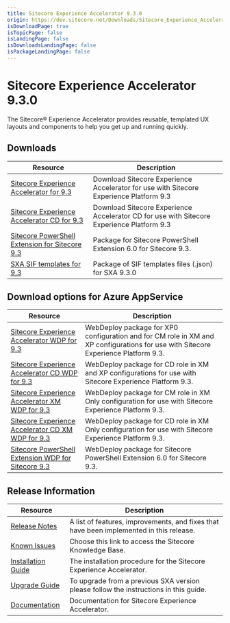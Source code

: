 ```yaml
---
title: Sitecore Experience Accelerator 9.3.0
origin: https://dev.sitecore.net/Downloads/Sitecore_Experience_Accelerator/9x/Sitecore_Experience_Accelerator_930.aspx
isDownloadPage: true
isTopicPage: false
isLandingPage: false
isDownloadsLandingPage: false
isPackageLandingPage: false
---
```


# Sitecore Experience Accelerator 9.3.0

The Sitecore® Experience Accelerator provides reusable, templated UX layouts and components to help you get up and running quickly.

## Downloads

 | Resource | Description |
 | --- | --- |
 | [Sitecore Experience Accelerator for 9.3](https://scdp.blob.core.windows.net/downloads/Sitecore%20Experience%20Accelerator/9x/Sitecore%20Experience%20Accelerator%20930/Secure/ZIP/Sitecore%20Experience%20Accelerator%209.3.0.2589.zip) | Download Sitecore Experience Accelerator for use with Sitecore Experience Platform 9.3 |
 | [Sitecore Experience Accelerator CD for 9.3](https://scdp.blob.core.windows.net/downloads/Sitecore%20Experience%20Accelerator/9x/Sitecore%20Experience%20Accelerator%20930/Secure/ZIP/Sitecore%20Experience%20Accelerator%209.3.0.2589%20CD.zip) | Download Sitecore Experience Accelerator CD for use with Sitecore Experience Platform 9.3 |
 | [Sitecore PowerShell Extension for Sitecore 9.3](https://scdp.blob.core.windows.net/downloads/Sitecore%20Experience%20Accelerator/9x/Sitecore%20Experience%20Accelerator%20930/Secure/ZIP/Sitecore.PowerShell.Extensions-6.0.zip) | Package for Sitecore PowerShell Extension 6.0 for Sitecore 9.3. |
 | [SXA SIF templates for 9.3](https://scdp.blob.core.windows.net/downloads/Sitecore%20Experience%20Accelerator/9x/Sitecore%20Experience%20Accelerator%20930/Secure/ZIP/SXA_SIF_Templates_9.3.0.zip) | Package of SIF templates files (.json) for SXA 9.3.0 |

## Download options for Azure AppService

 | Resource | Description |
 | --- | --- |
 | [Sitecore Experience Accelerator WDP for 9.3](https://scdp.blob.core.windows.net/downloads/Sitecore%20Experience%20Accelerator/9x/Sitecore%20Experience%20Accelerator%20930/Secure/WDP/Sitecore%20Experience%20Accelerator%209.3.0.2589.scwdp.zip) | WebDeploy package for XP0 configuration and for CM role in XM and XP configurations for use with Sitecore Experience Platform 9.3. |
 | [Sitecore Experience Accelerator CD WDP for 9.3](https://scdp.blob.core.windows.net/downloads/Sitecore%20Experience%20Accelerator/9x/Sitecore%20Experience%20Accelerator%20930/Secure/WDP/Sitecore%20Experience%20Accelerator%209.3.0.2589%20CD.scwdp.zip) | WebDeploy package for CD role in XM and XP configurations for use with Sitecore Experience Platform 9.3. |
 | [Sitecore Experience Accelerator XM WDP for 9.3](https://scdp.blob.core.windows.net/downloads/Sitecore%20Experience%20Accelerator/9x/Sitecore%20Experience%20Accelerator%20930/Secure/WDP/Sitecore%20Experience%20Accelerator%20XM%209.3.0.2589.scwdp.zip) | WebDeploy package for CM role in XM Only configuration for use with Sitecore Experience Platform 9.3. |
 | [Sitecore Experience Accelerator CD XM WDP for 9.3](https://scdp.blob.core.windows.net/downloads/Sitecore%20Experience%20Accelerator/9x/Sitecore%20Experience%20Accelerator%20930/Secure/WDP/Sitecore%20Experience%20Accelerator%20XM%209.3.0.2589%20CD.scwdp.zip) | WebDeploy package for CD role in XM Only configuration for use with Sitecore Experience Platform 9.3. |
 | [Sitecore PowerShell Extension WDP for Sitecore 9.3](https://scdp.blob.core.windows.net/downloads/Sitecore%20Experience%20Accelerator/9x/Sitecore%20Experience%20Accelerator%20930/Secure/WDP/Sitecore.PowerShell.Extensions-6.0.scwdp.zip) | WebDeploy package for Sitecore PowerShell Extension 6.0 for Sitecore 9.3. |

## Release Information

 | Resource | Description |
 | --- | --- |
 | [Release Notes](/downloads/Sitecore_Experience_Accelerator/9x/Sitecore_Experience_Accelerator_930/Release_Notes) | A list of features, improvements, and fixes that have been implemented in this release. |
 | [Known Issues](https://kb.sitecore.net/articles/196733) | Choose this link to access the Sitecore Knowledge Base. |
 | [Installation Guide](https://scdp.blob.core.windows.net/downloads/Sitecore%20Experience%20Accelerator/9x/Sitecore%20Experience%20Accelerator%20930/Secure/SXA-9.3-Installation-Guide.pdf) | The installation procedure for the Sitecore Experience Accelerator. |
 | [Upgrade Guide](https://scdp.blob.core.windows.net/downloads/Sitecore%20Experience%20Accelerator/9x/Sitecore%20Experience%20Accelerator%20930/Secure/SXA-9.3-Upgrade-Guide.pdf) | To upgrade from a previous SXA version please follow the instructions in this guide. |
 | [Documentation](https://doc.sitecore.com/developers/sxa/93/sitecore-experience-accelerator/en/index-en.html) | Documentation for Sitecore Experience Accelerator. |